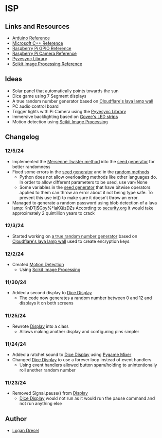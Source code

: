 # ISP

## Links and Resources

* [Arduino Reference](https://docs.arduino.cc/learn/programming/reference/)
* [Microsoft C++ Reference](https://learn.microsoft.com/en-us/cpp/cpp/cpp-language-reference?view=msvc-170)
 * [Raspberry Pi GPIO Reference](https://gpiozero.readthedocs.io)
* [Raspberry Pi Camera Reference](https://datasheets.raspberrypi.com/camera/picamera2-manual.pdf)
* [Pyvesync Library](https://github.com/webdjoe/pyvesync)
* [Scikit Image Processing Reference](https://scikit-image.org/docs/stable/api/api.html)

## Ideas

* Solar panel that automatically points towards the sun
* Dice game using 7 Segment displays
* A true random number generator based on [Cloudflare's lava lamp wall](https://www.cloudflare.com/learning/ssl/lava-lamp-encryption/)
* PC audio control board
* Trigger lights with Pi Camera using the [Pyvesync Library](https://github.com/webdjoe/pyvesync)
* Immersive backlighting based on [Govee's LED strips](https://us.govee.com/products/govee-gaming-light-strip-g1)
* Motion detection using [Scikit Image Processing](https://scikit-image.org/)

## Changelog
### 12/5/24
* Implemented the [Mersenne Twister method](https://www.sciencedirect.com/topics/computer-science/mersenne-twister) into the [seed generator](https://github.com/coollogan876/ISP/blob/main/Pi/TrueRandom/Seed.py) for better randomness
* Fixed some errors in the [seed generator](https://github.com/coollogan876/ISP/blob/main/Pi/TrueRandom/Seed.py) and in the [random methods](https://github.com/coollogan876/ISP/blob/main/Pi/TrueRandom/TrueRandom.py)
  * Python does not allow overloading methods like other languages do.
  In order to allow different parameters to be used, use var=None
  * Some variables in the [seed generator](https://github.com/coollogan876/ISP/blob/main/Pi/TrueRandom/Seed.py) that have bitwise operators applied to them can throw an error about it not being type safe. To prevent this use int() to make sure it doesn't throw an error.
* Managed to generate a random password using blob detection of a lava lamp: KnDTj$Gby%*laKQizDZs
 According to [security.org](https://www.security.org/how-secure-is-my-password/) It would take approximately 2 quintillion years to crack
### 12/3/24
* Started working on [a true random number generator](https://github.com/coollogan876/ISP/tree/main/Pi) based on [Cloudflare's lava lamp wall](https://www.cloudflare.com/learning/ssl/lava-lamp-encryption/) used to create encryption keys
### 12/2/24 
* Created [Motion Detection](https://github.com/coollogan876/ISP/blob/main/Pi/MotionDetection.py) 
  * Using [Scikit Image Processing](https://scikit-image.org/)
### 11/30/24
* Added a second display to [Dice Display](https://github.com/coollogan876/ISP/blob/main/Pi/diceDisplay.py) 
  * The code now generates a random number between 0 and 12 and displays it on both screens
### 11/25/24
* Rewrote [Display](https://github.com/coollogan876/ISP/blob/main/Pi/Display.py) into a class
  * Allows making another display and configuring pins simpler
### 11/24/24
* Added a ratchet sound to [Dice Display](https://github.com/coollogan876/ISP/blob/main/Pi/diceDisplay.py) using [Pygame Mixer](https://www.pygame.org/docs/ref/mixer.html)
* Changed [Dice Display](https://github.com/coollogan876/ISP/blob/main/Pi/diceDisplay.py) to use a forever loop instead of event handlers
  * Using event handlers allowed button spam/holding to unintentionally roll another random number
### 11/23/24
* Removed Signal.pause() from [Display](https://github.com/coollogan876/ISP/blob/main/Pi/Display.py)
  * [Dice Display](https://github.com/coollogan876/ISP/blob/main/Pi/diceDisplay.py) would not run as it would run the pause command and not run anything else
## Author
- [Logan Dresel](https://www.github.com/coollogan876)
